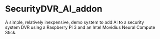 # SecurityDVR_AI_addon
A simple, relatively inexpensive, demo system to add AI to a security system DVR using a Raspberry Pi 3 and an Intel Movidius Neural Compute Stick.
